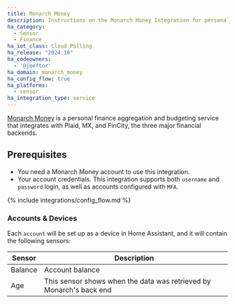 ```yaml
---
title: Monarch Money
description: Instructions on the Monarch Money Integration for personal finance.
ha_category:
  - Sensor
  - Finance
ha_iot_class: Cloud Polling
ha_release: "2024.10"
ha_codeowners:
  - '@jeeftor'
ha_domain: monarch_money
ha_config_flow: true
ha_platforms:
  - sensor
ha_integration_type: service
---
```


[Monarch Money](https://www.monarchmoney.com) is a personal finance aggregation and budgeting service that integrates with Plaid, MX, and FinCity, the three major financial backends.
## Prerequisites

- You need a Monarch Money account to use this integration.
- Your account credentials. This integration supports both `username` and `password` login, as well as accounts configured with `MFA`.

{% include integrations/config_flow.md %}

### Accounts & Devices

Each `account` will be set up as a device in Home Assistant, and it will contain the following sensors:

|Sensor|Description|
|-------|---------------|
|Balance|Account balance|
|Age| This sensor shows when the data was retrieved by Monarch's back end |
